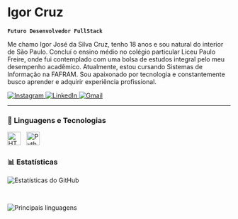# Igor Cruz 

**`Futuro Desenvolvedor FullStack`**

Me chamo Igor José da Silva Cruz, tenho 18 anos e sou natural do interior de São Paulo. Concluí o ensino médio no colégio particular Liceu Paulo Freire, onde fui contemplado com uma bolsa de estudos integral pelo meu desempenho acadêmico. Atualmente, estou cursando Sistemas de Informação na FAFRAM. Sou apaixonado por tecnologia e constantemente busco aprender e adquirir experiência profissional. 

<p align="left">
  <a href="https://www.instagram.com/igorjscruz/" target="_blank">
    <img 
      alt="Instagram" 
      title="Instagram" 
      src="https://img.shields.io/badge/Instagram-FF1493?style=for-the-badge&logo=instagram&logoColor=white"
    />
  </a>
  
  <a href="https://www.linkedin.com/in/igor-cruz-7783a3265/" target="_blank">
    <img 
      alt="LinkedIn" 
      title="LinkedIn" 
      src="https://img.shields.io/badge/LinkedIn-0e76a8?style=for-the-badge&logo=linkedin&logoColor=white"
    />
  </a>

  <a href="mailto:igorjscruz@gmail.com" target="_blank">
    <img 
      alt="Gmail" 
      title="Gmail" 
      src="https://img.shields.io/badge/Gmail-EA4335?style=for-the-badge&logo=gmail&logoColor=white"
    />
  </a>
</p>

---

### 🤖 Linguagens e Tecnologias

<img 
    align="left" 
    alt="HTML"
    title="HTML" 
    width="30px" 
    style="padding-right: 10px;" 
    src="https://cdn.jsdelivr.net/gh/devicons/devicon@latest/icons/html5/html5-original.svg" 
/>
<img 
    align="left" 
    alt="Python" 
    title="Python"
    width="30px" 
    style="padding-right: 10px;" 
    src="https://cdn.jsdelivr.net/gh/devicons/devicon@latest/icons/python/python-original.svg" 
/>

<br/>
<br/>

### 📊 Estatísticas

 <img 
    alt="Estatísticas do GitHub" 
    src="https://github-readme-stats.vercel.app/api?username=IgorCruz-dev&show_icons=true&theme=tokyonight&include_all_commits=true&locale=pt-br"
  />

<br />

<img 
  alt="Principais linguagens" 
  src="https://github-readme-stats.vercel.app/api/top-langs/?username=IgorCruz-dev&theme=tokyonight&layout=compact&custom_title=Tecnologias&langs_count=6"
/>

